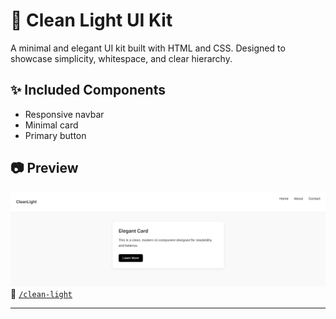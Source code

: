 # 🧼 Clean Light UI Kit

A minimal and elegant UI kit built with HTML and CSS. Designed to showcase simplicity, whitespace, and clear hierarchy.

## ✨ Included Components

- Responsive navbar
- Minimal card
- Primary button

## 📷 Preview

![Clean Light Preview](./preview.png)  
📁 [`/clean-light`](./clean-light)

---

